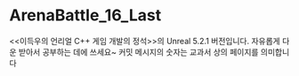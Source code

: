 # ArenaBattle_16_Last
&lt;&lt;이득우의 언리얼 C++ 게임 개발의 정석>>의 Unreal 5.2.1 버전입니다. 자유롭게 다운 받아서 공부하는 데에 쓰세요~
커밋 메시지의 숫자는 교과서 상의 페이지를 의미합니다
